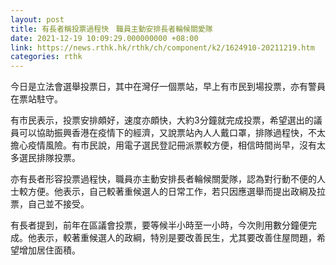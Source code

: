 ```yaml
---
layout: post
title: 有長者稱投票過程快　職員主動安排長者輪候關愛隊
date: 2021-12-19 10:09:29.000000000 +08:00
link: https://news.rthk.hk/rthk/ch/component/k2/1624910-20211219.htm
categories: rthk
---
```


今日是立法會選舉投票日，其中在灣仔一個票站，早上有市民到場投票，亦有警員在票站駐守。

有市民表示，投票安排頗好，速度亦頗快，大約3分鐘就完成投票，希望選出的議員可以協助振興香港在疫情下的經濟，又說票站內人人戴口罩，排隊過程快，不太擔心疫情風險。有市民說，用電子選民登記冊派票較方便，相信時間尚早，沒有太多選民排隊投票。

亦有長者形容投票過程快，職員亦主動安排長者輪候關愛隊，認為對行動不便的人士較方便。他表示，自己較著重候選人的日常工作，若只因應選舉而提出政綱及拉票，自己並不接受。

有長者提到，前年在區議會投票，要等候半小時至一小時，今次則用數分鐘便完成。他表示，較著重候選人的政綱，特別是要改善民生，尤其要改善住屋問題，希望增加居住面積。
